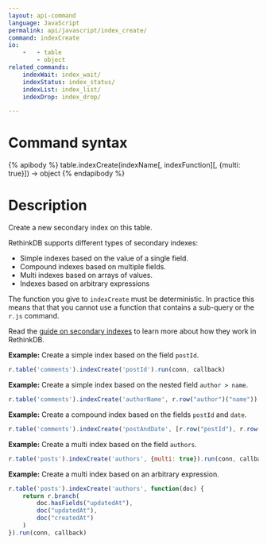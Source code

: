 ```yaml
---
layout: api-command
language: JavaScript
permalink: api/javascript/index_create/
command: indexCreate
io:
    -   - table
        - object
related_commands:
    indexWait: index_wait/
    indexStatus: index_status/
    indexList: index_list/
    indexDrop: index_drop/

---
```


# Command syntax #

{% apibody %}
table.indexCreate(indexName[, indexFunction][, {multi: true}]) &rarr; object
{% endapibody %}

# Description #

Create a new secondary index on this table.

RethinkDB supports different types of secondary indexes:

- Simple indexes based on the value of a single field.
- Compound indexes based on multiple fields.
- Multi indexes based on arrays of values.
- Indexes based on arbitrary expressions

The function you give to `indexCreate` must be deterministic. In practice this means that
that you cannot use a function that contains a sub-query or the `r.js` command.

Read the [guide on secondary indexes](http://www.rethinkdb.com/docs/secondary-indexes/)
to learn more about how they work in RethinkDB.

__Example:__ Create a simple index based on the field `postId`.

```js
r.table('comments').indexCreate('postId').run(conn, callback)
```

__Example:__ Create a simple index based on the nested field `author > name`.

```js
r.table('comments').indexCreate('authorName', r.row("author")("name")).run(conn, callback)
```


__Example:__ Create a compound index based on the fields `postId` and `date`.

```js
r.table('comments').indexCreate('postAndDate', [r.row("postId"), r.row("date")]).run(conn, callback)
```

__Example:__ Create a multi index based on the field `authors`.

```js
r.table('posts').indexCreate('authors', {multi: true}).run(conn, callback)
```

__Example:__ Create a multi index based on an arbitrary expression.

```js
r.table('posts').indexCreate('authors', function(doc) {
    return r.branch(
        doc.hasFields("updatedAt"),
        doc("updatedAt"),
        doc("createdAt")
    )
}).run(conn, callback)
```
